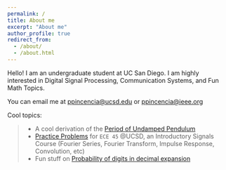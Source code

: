 ```yaml
---
permalink: /
title: About me
excerpt: "About me"
author_profile: true
redirect_from: 
  - /about/
  - /about.html
---
```


Hello! I am an undergraduate student at UC San Diego. I am highly interested in Digital Signal Processing, Communication Systems, and Fun Math Topics. 

You can email me at ppincencia@ucsd.edu or ppincencia@ieee.org


Cool topics: 
> - A cool derivation of the <a href="files/Period_of_an_Undamped_Pendulum.pdf" target="_blank" >Period of Undamped Pendulum</a>
> - <a href="https://www.overleaf.com/read/hsmpmnqwhkjk#c0f34e" target="_blank">Practice Problems</a> for `ECE 45` @UCSD, an Introductory Signals Course (Fourier Series, Fourier Transform, Impulse Response, Convolution, etc)
> - Fun stuff on <a href="files/Probability_of_digits_in_decimal_expansion.pdf" target="_blank" >Probability of digits in decimal expansion</a>
